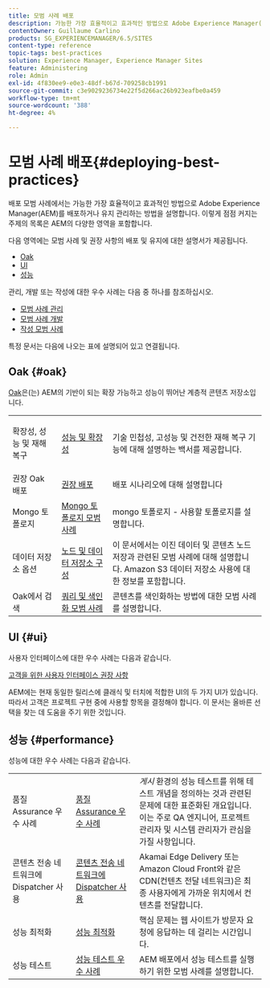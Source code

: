 ```yaml
---
title: 모범 사례 배포
description: 가능한 가장 효율적이고 효과적인 방법으로 Adobe Experience Manager(AEM)를 배포하고 유지 관리하는 방법을 알아봅니다.
contentOwner: Guillaume Carlino
products: SG_EXPERIENCEMANAGER/6.5/SITES
content-type: reference
topic-tags: best-practices
solution: Experience Manager, Experience Manager Sites
feature: Administering
role: Admin
exl-id: 4f830ee9-e0e3-48df-b67d-709258cb1991
source-git-commit: c3e9029236734e22f5d266ac26b923eafbe0a459
workflow-type: tm+mt
source-wordcount: '388'
ht-degree: 4%

---
```


# 모범 사례 배포{#deploying-best-practices}

배포 모범 사례에서는 가능한 가장 효율적이고 효과적인 방법으로 Adobe Experience Manager(AEM)를 배포하거나 유지 관리하는 방법을 설명합니다. 이렇게 점점 커지는 주제의 목록은 AEM의 다양한 영역을 포함합니다.

다음 영역에는 모범 사례 및 권장 사항의 배포 및 유지에 대한 설명서가 제공됩니다.

* [Oak](#oak)
* [UI](#ui)
* [성능](#performance)

관리, 개발 또는 작성에 대한 우수 사례는 다음 중 하나를 참조하십시오.

* [모범 사례 관리](/help/sites-administering/administer-best-practices.md)
* [모범 사례 개발](/help/sites-developing/best-practices.md)
* [작성 모범 사례](/help/sites-authoring/best-practices.md)

특정 문서는 다음에 나오는 표에 설명되어 있고 연결됩니다.

## Oak {#oak}

[Oak](/help/sites-deploying/platform.md)은(는) AEM의 기반이 되는 확장 가능하고 성능이 뛰어난 계층적 콘텐츠 저장소입니다.

<table>
 <tbody>
  <tr>
   <td><p>확장성, 성능 및 재해 복구</p> </td>
   <td><a href="/help/sites-deploying/performance.md">성능 및 확장성</a></td>
   <td>기술 민첩성, 고성능 및 건전한 재해 복구 기능에 대해 설명하는 백서를 제공합니다.</td>
  </tr>
  <tr>
   <td>권장 Oak 배포</td>
   <td><a href="/help/sites-deploying/recommended-deploys.md">권장 배포</a></td>
   <td>배포 시나리오에 대해 설명합니다</td>
  </tr>
  <tr>
   <td>Mongo 토폴로지</td>
   <td><a href="/help/sites-deploying/recommended-deploys.md">Mongo 토폴로지 모범 사례</a></td>
   <td>mongo 토폴로지 - 사용할 토폴로지를 설명합니다.</td>
  </tr>
  <tr>
   <td>데이터 저장소 옵션</td>
   <td><a href="/help/sites-deploying/data-store-config.md">노드 및 데이터 저장소 구성</a></td>
   <td>이 문서에서는 이진 데이터 및 콘텐츠 노드 저장과 관련된 모범 사례에 대해 설명합니다. Amazon S3 데이터 저장소 사용에 대한 정보를 포함합니다.</td>
  </tr>
  <tr>
   <td>Oak에서 검색</td>
   <td><a href="/help/sites-deploying/best-practices-for-queries-and-indexing.md">쿼리 및 색인화 모범 사례</a><br /> </td>
   <td>콘텐츠를 색인화하는 방법에 대한 모범 사례를 설명합니다.</td>
  </tr>
 </tbody>
</table>

## UI {#ui}

사용자 인터페이스에 대한 우수 사례는 다음과 같습니다.

[고객을 위한 사용자 인터페이스 권장 사항](/help/sites-deploying/ui-recommendations.md)

AEM에는 현재 동일한 릴리스에 클래식 및 터치에 적합한 UI의 두 가지 UI가 있습니다. 따라서 고객은 프로젝트 구현 중에 사용할 항목을 결정해야 합니다. 이 문서는 올바른 선택을 찾는 데 도움을 주기 위한 것입니다.

## 성능 {#performance}

성능에 대한 우수 사례는 다음과 같습니다.

<table>
 <tbody>
  <tr>
   <td>품질 Assurance 우수 사례</td>
   <td><a href="/help/sites-deploying/configuring-performance.md#best-practices-for-quality-assurance">품질 Assurance 우수 사례</a></td>
   <td><em>게시</em> 환경의 성능 테스트를 위해 테스트 개념을 정의하는 것과 관련된 문제에 대한 표준화된 개요입니다. 이는 주로 QA 엔지니어, 프로젝트 관리자 및 시스템 관리자가 관심을 가질 사항입니다.</td>
  </tr>
  <tr>
   <td>콘텐츠 전송 네트워크에 Dispatcher 사용</td>
   <td><a href="https://experienceleague.adobe.com/docs/experience-manager-dispatcher/using/dispatcher.html#using-dispatcher-with-a-cdn">콘텐츠 전송 네트워크에 Dispatcher 사용</a></td>
   <td>Akamai Edge Delivery 또는 Amazon Cloud Front와 같은 CDN(컨텐츠 전달 네트워크)은 최종 사용자에게 가까운 위치에서 컨텐츠를 전달합니다.</td>
  </tr>
  <tr>
   <td>성능 최적화</td>
   <td><a href="/help/sites-deploying/configuring-performance.md">성능 최적화</a></td>
   <td>핵심 문제는 웹 사이트가 방문자 요청에 응답하는 데 걸리는 시간입니다.</td>
  </tr>
  <tr>
   <td>성능 테스트</td>
   <td><a href="/help/sites-deploying/best-practices-for-performance-testing.md">성능 테스트 우수 사례</a></td>
   <td>AEM 배포에서 성능 테스트를 실행하기 위한 모범 사례를 설명합니다.<br /> </td>
  </tr>
 </tbody>
</table>
